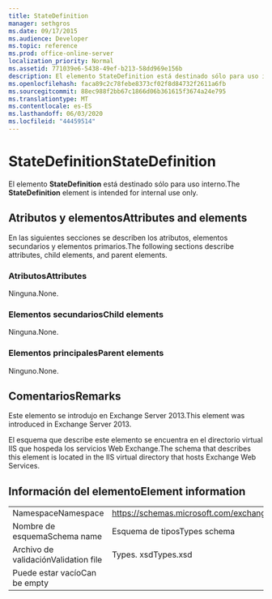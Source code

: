```yaml
---
title: StateDefinition
manager: sethgros
ms.date: 09/17/2015
ms.audience: Developer
ms.topic: reference
ms.prod: office-online-server
localization_priority: Normal
ms.assetid: 771039e6-5438-49ef-b213-58dd969e156b
description: El elemento StateDefinition está destinado sólo para uso interno.
ms.openlocfilehash: faca89c2c78febe8373cf02f8d84732f2611a6fb
ms.sourcegitcommit: 88ec988f2bb67c1866d06b361615f3674a24e795
ms.translationtype: MT
ms.contentlocale: es-ES
ms.lasthandoff: 06/03/2020
ms.locfileid: "44459514"
---
```

# <a name="statedefinition"></a><span data-ttu-id="a1925-103">StateDefinition</span><span class="sxs-lookup"><span data-stu-id="a1925-103">StateDefinition</span></span>

<span data-ttu-id="a1925-104">El elemento **StateDefinition** está destinado sólo para uso interno.</span><span class="sxs-lookup"><span data-stu-id="a1925-104">The **StateDefinition** element is intended for internal use only.</span></span> 

## <a name="attributes-and-elements"></a><span data-ttu-id="a1925-105">Atributos y elementos</span><span class="sxs-lookup"><span data-stu-id="a1925-105">Attributes and elements</span></span>

<span data-ttu-id="a1925-106">En las siguientes secciones se describen los atributos, elementos secundarios y elementos primarios.</span><span class="sxs-lookup"><span data-stu-id="a1925-106">The following sections describe attributes, child elements, and parent elements.</span></span>
  
### <a name="attributes"></a><span data-ttu-id="a1925-107">Atributos</span><span class="sxs-lookup"><span data-stu-id="a1925-107">Attributes</span></span>

<span data-ttu-id="a1925-108">Ninguna.</span><span class="sxs-lookup"><span data-stu-id="a1925-108">None.</span></span>
  
### <a name="child-elements"></a><span data-ttu-id="a1925-109">Elementos secundarios</span><span class="sxs-lookup"><span data-stu-id="a1925-109">Child elements</span></span>

<span data-ttu-id="a1925-110">Ninguna.</span><span class="sxs-lookup"><span data-stu-id="a1925-110">None.</span></span>
  
### <a name="parent-elements"></a><span data-ttu-id="a1925-111">Elementos principales</span><span class="sxs-lookup"><span data-stu-id="a1925-111">Parent elements</span></span>

<span data-ttu-id="a1925-112">Ninguno.</span><span class="sxs-lookup"><span data-stu-id="a1925-112">None.</span></span>
  
## <a name="remarks"></a><span data-ttu-id="a1925-113">Comentarios</span><span class="sxs-lookup"><span data-stu-id="a1925-113">Remarks</span></span>

<span data-ttu-id="a1925-114">Este elemento se introdujo en Exchange Server 2013.</span><span class="sxs-lookup"><span data-stu-id="a1925-114">This element was introduced in Exchange Server 2013.</span></span>
  
<span data-ttu-id="a1925-115">El esquema que describe este elemento se encuentra en el directorio virtual IIS que hospeda los servicios Web Exchange.</span><span class="sxs-lookup"><span data-stu-id="a1925-115">The schema that describes this element is located in the IIS virtual directory that hosts Exchange Web Services.</span></span>
  
## <a name="element-information"></a><span data-ttu-id="a1925-116">Información del elemento</span><span class="sxs-lookup"><span data-stu-id="a1925-116">Element information</span></span>

|||
|:-----|:-----|
|<span data-ttu-id="a1925-117">Namespace</span><span class="sxs-lookup"><span data-stu-id="a1925-117">Namespace</span></span>  <br/> |https://schemas.microsoft.com/exchange/services/2006/types  <br/> |
|<span data-ttu-id="a1925-118">Nombre de esquema</span><span class="sxs-lookup"><span data-stu-id="a1925-118">Schema name</span></span>  <br/> |<span data-ttu-id="a1925-119">Esquema de tipos</span><span class="sxs-lookup"><span data-stu-id="a1925-119">Types schema</span></span>  <br/> |
|<span data-ttu-id="a1925-120">Archivo de validación</span><span class="sxs-lookup"><span data-stu-id="a1925-120">Validation file</span></span>  <br/> |<span data-ttu-id="a1925-121">Types. xsd</span><span class="sxs-lookup"><span data-stu-id="a1925-121">Types.xsd</span></span>  <br/> |
|<span data-ttu-id="a1925-122">Puede estar vacío</span><span class="sxs-lookup"><span data-stu-id="a1925-122">Can be empty</span></span>  <br/> ||
   

